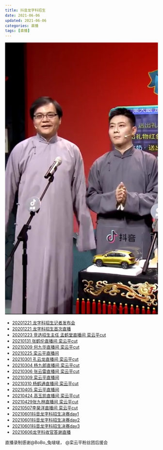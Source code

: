 ```yaml
---
title: 抖音龙字科招生
date: 2021-06-06
updated: 2021-06-06
categories: 直播
tags: [直播]
---
```

![](https://raw.githubusercontent.com/rhenginium/image/main/Screenshot_20210325_121129_com.android.chrome_edi.jpg)

<!--more-->

+ [20201221 龙字科招生记者发布会](https://m.weibo.cn/5126735993/4584713522517914 )
+ [20201221 龙字科招生首次直播](https://m.weibo.cn/status/4584653656690504)
+ [20201223 竞选招生主任 孟鹤堂直播间 栾云平cut](https://m.weibo.cn/3169594930/4585420123279484)
+ [20210131 张鹤伦直播间 栾云平cut](https://m.weibo.cn/5126735993/4599154951591194)
+ [20210209 何九华直播间 栾云平cut](https://m.weibo.cn/7540003520/4602860556257932 )
+ [20210225 栾云平直播间](https://m.weibo.cn/6574451359/4608616517340766)
+ [20210301 孔云龙直播间 栾云平cut](https://m.weibo.cn/7540003520/4610113149338130 )
+ [20210304 杨九郎直播间 栾云平cut](https://m.weibo.cn/7540003520/4611183145387071)
+ [20210306 张云雷直播间 栾云平cut](https://m.weibo.cn/7540003520/4611896969793930)
+ [20210309 栾云平直播间](https://m.weibo.cn/6574451359/4612959853085485)
+ [20210310 杨鹤通直播间 栾云平cut](https://m.weibo.cn/7540003520/4613368201872434)
+ [20210405 栾云平直播间](https://m.weibo.cn/status/4622752932173021?)
+ [20210424 高玉凯直播间 栾云平cut](https://m.weibo.cn/7540003520/4629666864040970 )
+ [20210429张九林直播间 栾云平cut](https://m.weibo.cn/7540003520/4631445747800105)
+ [20210507李昊洋直播间 栾云平cut](https://m.weibo.cn/7540003520/4634319040283347)
+ [20210601抖音龙字科招生决赛day1](https://m.weibo.cn/7540003520/4643463554138444)
+ [20210601抖音龙字科招生决赛day2](https://m.weibo.cn/7540003520/4643807163843122)
+ [20210601抖音龙字科招生决赛day3](https://m.weibo.cn/7540003520/4644144545532521)
+ [20210606龙字科收官答谢直播](https://m.weibo.cn/7540003520/4645276389999264)

直播录制感谢@BoBo_兔啵啵， @栾云平粉丝团后援会

